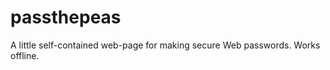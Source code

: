 passthepeas
===========

A little self-contained web-page for making secure Web passwords.  Works offline.